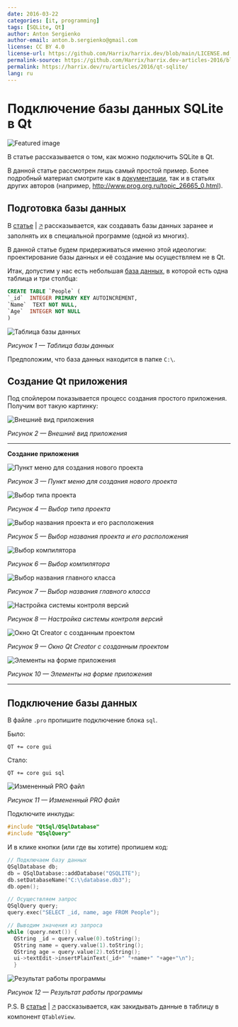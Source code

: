 ```yaml
---
date: 2016-03-22
categories: [it, programming]
tags: [SQLite, Qt]
author: Anton Sergienko
author-email: anton.b.sergienko@gmail.com
license: CC BY 4.0
license-url: https://github.com/Harrix/harrix.dev/blob/main/LICENSE.md
permalink-source: https://github.com/Harrix/harrix.dev-articles-2016/blob/main/qt-sqlite/qt-sqlite.md
permalink: https://harrix.dev/ru/articles/2016/qt-sqlite/
lang: ru
---
```


# Подключение базы данных SQLite в Qt

![Featured image](featured-image.svg)

В статье рассказывается о том, как можно подключить SQLite в Qt.

В данной статье рассмотрен лишь самый простой пример. Более подробный материал смотрите как в [документации](https://doc.qt.io/qt-5/sql-driver.html), так и в статьях других авторов (например, <http://www.prog.org.ru/topic_26665_0.html>).

## Подготовка базы данных

В [статье](https://github.com/Harrix/harrix.dev-articles-2016/blob/main/db-browser-for-sqlite/db-browser-for-sqlite.md) | [🡥](https://harrix.dev/ru/articles/2016/db-browser-for-sqlite/) рассказывается, как создавать базы данных заранее и заполнять их в специальной программе (одной из многих).

В данной статье будем придерживаться именно этой идеологии: проектирование базы данных и её создание мы осуществляем не в Qt.

Итак, допустим у нас есть небольшая [база данных](files/database.zip), в которой есть одна таблица и три столбца:

```sql
CREATE TABLE `People` (
`_id`  INTEGER PRIMARY KEY AUTOINCREMENT,
`Name`  TEXT NOT NULL,
`Age`  INTEGER NOT NULL
)
```

![Таблица базы данных](img/table.png)

_Рисунок 1 — Таблица базы данных_

Предположим, что база данных находится в папке `C:\`.

## Создание Qt приложения

Под спойлером показывается процесс создания простого приложения. Получим вот такую картинку:

![Внешниё вид приложения](img/app.png)

_Рисунок 2 — Внешниё вид приложения_

---

**Создание приложения** <!-- !details -->

![Пункт меню для создания нового проекта](img/new-project_01.png)

_Рисунок 3 — Пункт меню для создания нового проекта_

![Выбор типа проекта](img/new-project_02.png)

_Рисунок 4 — Выбор типа проекта_

![Выбор названия проекта и его расположения](img/new-project_03.png)

_Рисунок 5 — Выбор названия проекта и его расположения_

![Выбор компилятора](img/new-project_04.png)

_Рисунок 6 — Выбор компилятора_

![Выбор названия главного класса](img/new-project_05.png)

_Рисунок 7 — Выбор названия главного класса_

![Настройка системы контроля версий](img/new-project_06.png)

_Рисунок 8 — Настройка системы контроля версий_

![Окно Qt Creator с созданным проектом](img/new-project_07.png)

_Рисунок 9 — Окно Qt Creator с созданным проектом_

![Элементы на форме приложения](img/new-project_08.png)

_Рисунок 10 — Элементы на форме приложения_

---

## Подключение базы данных

В файле `.pro` пропишите подключение блока `sql`.

Было:

```text
QT += core gui
```

Стало:

```text
QT += core gui sql
```

![Измененный PRO файл](img/pro.png)

_Рисунок 11 — Измененный PRO файл_

Подключите инклуды:

```h
#include "QtSql/QSqlDatabase"
#include "QSqlQuery"
```

И в клике кнопки (или где вы хотите) пропишем код:

```cpp
// Подключаем базу данных
QSqlDatabase db;
db = QSqlDatabase::addDatabase("QSQLITE");
db.setDatabaseName("C:\\database.db3");
db.open();

// Осуществляем запрос
QSqlQuery query;
query.exec("SELECT _id, name, age FROM People");

// Выводим значения из запроса
while (query.next()) {
  QString _id = query.value(0).toString();
  QString name = query.value(1).toString();
  QString age = query.value(2).toString();
  ui->textEdit->insertPlainText(_id+" "+name+" "+age+"\n");
  }
```

![Результат работы программы](img/result.png)

_Рисунок 12 — Результат работы программы_

P.S. В [статье](https://github.com/Harrix/harrix.dev-articles-2014/blob/main/output-data-to-qtableview/output-data-to-qtableview.md) | [🡥](https://harrix.dev/ru/articles/2014/output-data-to-qtableview/) рассказывается, как закидывать данные в таблицу в компонент `QTableView`.

